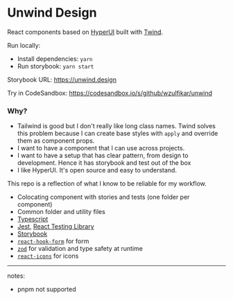 # Unwind Design

React components based on [HyperUI](https://github.com/markmead/hyperui) built with [Twind](https://github.com/tw-in-js/twind).

Run locally:

- Install dependencies: `yarn`
- Run storybook: `yarn start`

Storybook URL:
https://unwind.design

Try in CodeSandbox:
https://codesandbox.io/s/github/wzulfikar/unwind

### Why?

- Tailwind is good but I don't really like long class names. Twind solves this problem because I can create base styles with `apply` and override them as component props.
- I want to have a component that I can use across projects.
- I want to have a setup that has clear pattern, from design to development. Hence it has storybook and test out of the box
- I like HyperUI. It's open source and easy to understand.

This repo is a reflection of what I know to be reliable for my workflow.

- Colocating component with stories and tests (one folder per component)
- Common folder and utility files
- [Typescript](https://www.typescriptlang.org)
- [Jest](https://jestjs.io), [React Testing Library](https://testing-library.com/docs/react-testing-library/intro/)
- [Storybook](https://storybook.js.org)
- [`react-hook-form`](https://react-hook-form.com) for form
- [`zod`](https://github.com/colinhacks/zod) for validation and type safety at runtime
- [`react-icons`](https://react-icons.github.io) for icons

---

notes:

- pnpm not supported
